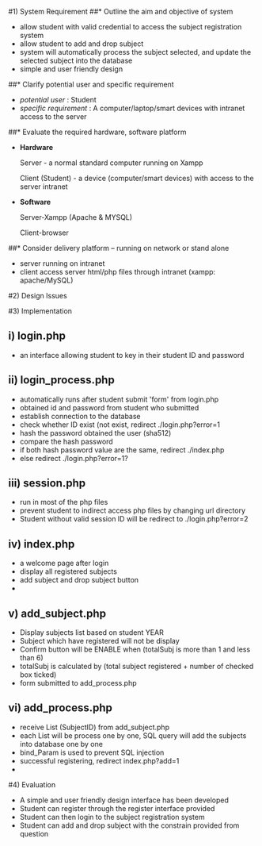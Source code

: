 #1) System Requirement
##* Outline the aim and objective of system 
- allow student with valid credential to access the subject registration system
- allow student to add and drop subject 
- system will automatically process the subject selected, and update the selected subject into the database
- simple and user friendly design

##* Clarify potential user and specific requirement
- *potential user* : Student
- *specific requirement* : A computer/laptop/smart devices with intranet access to the server

##* Evaluate the required hardware, software platform 
- __Hardware__

  Server           - a normal standard computer running on Xampp

  Client (Student) - a device (computer/smart devices) with access to the server intranet

- __Software__

  Server-Xampp (Apache & MYSQL)

  Client-browser


##* Consider delivery platform – running on network or stand alone
- server running on intranet
- client access server html/php files through intranet (xampp: apache/MySQL)



#2) Design Issues

#3) Implementation

## i) login.php 
- an interface allowing student to key in their student ID and password

## ii) login_process.php
- automatically runs after student submit 'form' from login.php
- obtained id and password from student who submitted
- establish connection to the database
- check whether ID exist (not exist, redirect ./login.php?error=1
- hash the password obtained the user (sha512)
- compare the hash password 
- if both hash password value are the same, redirect ./index.php
- else redirect ./login.php?error=1?

## iii) session.php
 - run in most of the php files
 - prevent student to indirect access php files by changing url directory
 - Student without valid session ID will be redirect to ./login.php?error=2

## iv) index.php
 - a welcome page after login
 - display all registered subjects
 - add subject and drop subject button
 - 
 
## v) add_subject.php
 - Display subjects list based on student YEAR
 - Subject which have registered will not be display
 - Confirm button will be ENABLE when (totalSubj is more than 1 and less than 6)
 - totalSubj is calculated by (total subject registered +  number of checked box ticked)
 - form submitted to add_process.php

## vi) add_process.php
 - receive List (SubjectID) from add_subject.php
 - each List will be process one by one, SQL query will add the subjects into database one by one
 - bind_Param is used to prevent SQL injection
 - successful registering, redirect index.php?add=1
 - 
 


#4) Evaluation
- A simple and user friendly design interface has been developed
- Student can register through the register interface provided
- Student can then login to the subject registration system
- Student can add and drop subject with the constrain provided from question
